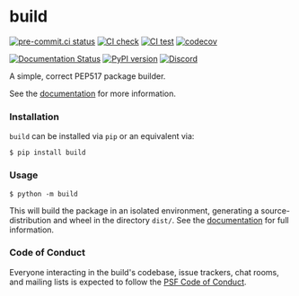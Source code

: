 # build

[![pre-commit.ci status](https://results.pre-commit.ci/badge/github/pypa/build/main.svg)](https://results.pre-commit.ci/latest/github/pypa/build/main)
[![CI check](https://github.com/pypa/build/workflows/check/badge.svg)](https://github.com/pypa/build/actions)
[![CI test](https://github.com/pypa/build/actions/workflows/test.yml/badge.svg)](https://github.com/pypa/build/actions/workflows/test.yml)
[![codecov](https://codecov.io/gh/pypa/build/branch/main/graph/badge.svg)](https://codecov.io/gh/pypa/build)

[![Documentation Status](https://readthedocs.org/projects/pypa-build/badge/?version=latest)](https://pypa-build.readthedocs.io/en/latest/?badge=latest)
[![PyPI version](https://badge.fury.io/py/build.svg)](https://pypi.org/project/build/)
[![Discord](https://img.shields.io/discord/803025117553754132?label=Discord%20chat%20%23build&style=flat-square)](https://discord.gg/pypa)

A simple, correct PEP517 package builder.

See the [documentation](https://pypa-build.readthedocs.io/en/latest/) for more information.

### Installation

`build` can be installed via `pip` or an equivalent via:

```console
$ pip install build
```

### Usage

```console
$ python -m build
```

This will build the package in an isolated environment, generating a
source-distribution and wheel in the directory `dist/`.
See the [documentation](https://pypa-build.readthedocs.io/en/latest/) for full information.

### Code of Conduct

Everyone interacting in the build's codebase, issue trackers, chat rooms, and mailing lists is expected to follow
the [PSF Code of Conduct].

[psf code of conduct]: https://github.com/pypa/.github/blob/main/CODE_OF_CONDUCT.md

